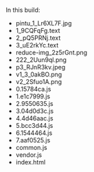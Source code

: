 In this build:

- pintu_1_Lr6XL7F.jpg
- 1_9CQFqFg.text
- 2_pQ5PRNj.text
- 3_uE2rkYc.text
- reduce-img_2z5rGnt.png
- 222_2Uun9ql.png
- p3_RJnR3kv.jpeg
- v1_3_0akBO.png
- v2_2Sfuo1A.png
- 0.15784ca.js
- 1.e1c7999.js
- 2.9550635.js
- 3.04d0d3c.js
- 4.4d46aac.js
- 5.bcc3d44.js
- 6.1544464.js
- 7.aaf0525.js
- common.js
- vendor.js
- index.html
